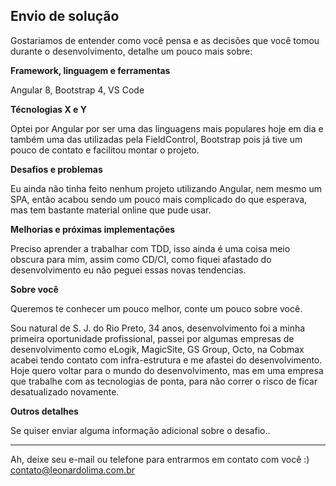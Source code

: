 ## Envio de solução

Gostariamos de entender como você pensa e as decisões que você tomou durante o desenvolvimento, detalhe um pouco mais sobre:

**Framework, linguagem e ferramentas**

Angular 8, Bootstrap 4, VS Code

**Técnologias X e Y**

Optei por Angular por ser uma das linguagens mais populares hoje em dia e também uma das utilizadas pela FieldControl, Bootstrap pois já tive um pouco de contato e facilitou montar o projeto.

**Desafios e problemas**

Eu ainda não tinha feito nenhum projeto utilizando Angular, nem mesmo um SPA, então acabou sendo um pouco mais complicado do que esperava, mas tem bastante material online que pude usar.

**Melhorias e próximas implementações**

Preciso aprender a trabalhar com TDD, isso ainda é uma coisa meio obscura para mim, assim como CD/CI, como fiquei afastado do desenvolvimento eu não peguei essas novas tendencias.

**Sobre você**

Queremos te conhecer um pouco melhor, conte um pouco sobre você.

Sou natural de S. J. do Rio Preto, 34 anos, desenvolvimento foi a minha primeira oportunidade profissional, passei por algumas empresas de desenvolvimento como eLogik, MagicSite, GS Group, Octo, na Cobmax acabei tendo contato com infra-estrutura e me afastei do desenvolvimento. Hoje quero voltar para o mundo do desenvolvimento, mas em uma empresa que trabalhe com as tecnologias de ponta, para não correr o risco de ficar desatualizado novamente.

**Outros detalhes**

Se quiser enviar alguma informação adicional sobre o desafio..


---

Ah, deixe seu e-mail ou telefone para entrarmos em contato com você :) 
contato@leonardolima.com.br